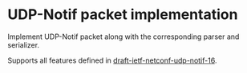 # UDP-Notif packet implementation

Implement UDP-Notif packet along with the corresponding parser and serializer.

Supports all features defined
in [draft-ietf-netconf-udp-notif-16](https://datatracker.ietf.org/doc/html/draft-ietf-netconf-udp-notif-16).

